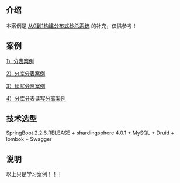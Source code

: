 ## 介绍

本案例是 [从0到1构建分布式秒杀系统](https://gitee.com/52itstyle/spring-boot-seckill) 的补充，仅供参考！

## 案例

[1）分表案例](https://gitee.com/52itstyle/spring-boot-sharding-sphere/tree/master/sub-table)

[2）分库分表案例](https://gitee.com/52itstyle/spring-boot-sharding-sphere/tree/master/sub-db-table)

[3）读写分离案例](https://gitee.com/52itstyle/spring-boot-sharding-sphere/tree/master/db-read-write)

[4）分库分表读写分离案例](https://gitee.com/52itstyle/spring-boot-sharding-sphere/tree/master/sub-db-table-read-write)

## 技术选型

SpringBoot 2.2.6.RELEASE + shardingsphere 4.0.1 + MySQL + Druid + lombok + Swagger


## 说明

以上只是学习案例！！！
